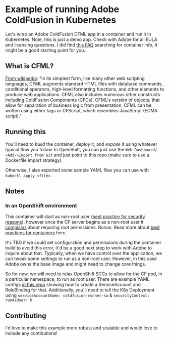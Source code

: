 # Example of running Adobe ColdFusion in Kubernetes
Let's wrap an Adobe ColdFusion CFML app in a container and run it in Kubernetes. Note, this is just a demo app. Check with Adobe for all EULA and licensing questions. I did find [this FAQ](https://coldfusion.adobe.com/2019/03/coldfusion-licensing-docker-containers/) searching for container info, it might be a good starting point for you.

## What is CFML?
[From wikipedia](https://en.wikipedia.org/wiki/ColdFusion_Markup_Language):
"In its simplest form, like many other web scripting languages, CFML augments standard HTML files with database commands, conditional operators, high-level formatting functions, and other elements to produce web applications. CFML also includes numerous other constructs including ColdFusion Components (CFCs), CFML's version of objects, that allow for separation of business logic from presentation. CFML can be written using either tags or CFScript, which resembles JavaScript (ECMA script)."

## Running this
You'll need to *build* the container, *deploy* it, and *expose* it using whatever typical flow you follow. In OpenShift, you can just use the `Web Dashboard/ +Add->Import from Git` and just point to this repo (make sure to use a Dockerfile import strategy).

Otherwise, I also exported some sample YAML files you can use with `kubectl apply <file>`.


## Notes

### In an OpenShift environment
This container will start as non-root user ([best practice for security reasons](https://opensource.com/article/18/3/just-say-no-root-containers)), however once the CF server begins as a non-root user it [complains](./ExampleRootError.md) about requiring root permissions. Bonus: Read more about [best practices for containers](https://developers.redhat.com/articles/2021/11/11/best-practices-building-images-pass-red-hat-container-certification) here.

It's TBD if we could set configuration and permissions during the container build to avoid this error, it'd be a good next step to work with Adobe to inquire about that. Typically, when we have control over the application, we can tweak some settings to run as a non-root user. However, in this case Adobe owns the base image and might need to change core things.

So for now, we will need to relax OpenShift SCCs to allow for the CF pod, in a particular namespace, to run as root user. There are example YAML configs [in this repo](./k8s) showing how to create a ServiceAccount and RoleBinding for that. Additionally, you'll need to tell the K8s Deployment using `serviceAccountName: coldfusion-runner-sa` & `securityContext: runAsUser: 0`


## Contributing
I'd love to make this example more robust and scalable and would love to include any contibutions!
